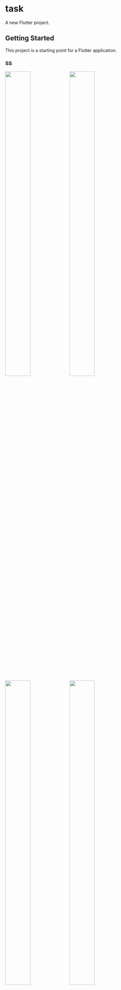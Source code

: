 # task

A new Flutter project.

## Getting Started

This project is a starting point for a Flutter application.
### SS
<img src = 'https://user-images.githubusercontent.com/67200542/138843732-55003336-e472-40b4-9711-444f04e89fd4.png' width = 40% height=50% >
<img src = 'https://user-images.githubusercontent.com/67200542/138843725-3d1ff96b-5a6c-4b46-bb00-4212e6ea08f0.png' width = 40% height=50% >
<img src = 'https://user-images.githubusercontent.com/67200542/138843717-726ac2e1-d557-4c4e-9398-90571912aafc.png' width = 40% height=50% >
<img src = 'https://user-images.githubusercontent.com/67200542/138843727-9d3562de-32cf-483f-8d1e-1e46b24f8bec.png' width = 40% height=50% >


